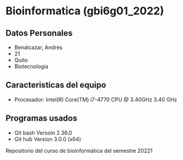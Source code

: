 # Bioinformatica (gbi6g01_2022)
## Datos Personales
- Benalcazar, Andres
- 21
- Quito
- Biotecnologia
## Caracteristicas del equipo
- Procesador: Intel(R) Core(TM) i7-4770 CPU @ 3.40GHz   3.40 GHz
## Programas usados
- Git bash Versoin 2.36.0
- Git hub Version 3.0.0 (x64)

 Repositorio del curso de bioinformática del semestre 20221
